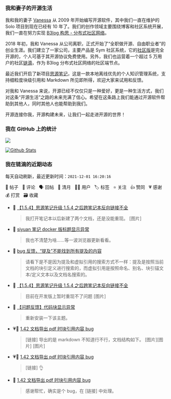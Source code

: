 ### 我和妻子的开源生活

我和我的妻子 [Vanessa](https://github.com/Vanessa219) 从 2009 年开始编写开源软件，其中我们一直在维护的 Solo 项目到现在已经有 10 年了。我们的创作领域主要围绕博客和社区系统开展，我们一直在努力实现 [B3log 构思 - 分布式社区网络](https://ld246.com/article/1546941897596)。

2018 年初，我和 Vanessa 从公司离职，正式开始了“全职做开源、自由职业者”的创业生涯。我们建立了一家公司，主要产品是 Sym 社区系统，它的[社区版](https://github.com/88250/symphony)是完全开源的，个人可基于其开源协议免费使用。另外，我们也运营着一个超过 5 万用户的社区[链滴](https://ld246.com)，作为 B3log 分布式社区网络的社区端节点。

最近我们开启了新项目[思源笔记](https://github.com/siyuan-note/siyuan)，这是一款本地离线优先的个人知识管理系统，支持细粒度块级引用和 Markdown 所见即所得，欢迎大家来试用和反馈。

对我和 Vanessa 来说，开源已经不仅仅只是一种爱好，更是一种生活方式，我们对这条“开源生活”之路的未来充满了信心。希望在这条路上我们能通过开源软件帮助到其他人，同时其他人也能帮助到我们。

开源连接你我，开源构建未来，让我们一起走进开源的世界！

### 我在 GitHub 上的统计

<a title="Hits" target="_blank" href="https://github.com/88250/88250"><img src="https://hits.b3log.org/88250/88250.svg"></a>

[![Github Stats](https://github-readme-stats.vercel.app/api?username=88250&theme=tokyonight&show_icons=true)](https://github.com/88250)

<!--events start -->

### 我在链滴的近期动态

每天自动刷新，最近更新时间：`2021-12-01 16:20:16`

📝 帖子 &nbsp; 💬 评论 &nbsp; 🗣 回帖 &nbsp; 🌙 清月 &nbsp; 👨‍💻 用户 &nbsp; 🏷️ 标签 &nbsp; ⭐️ 关注 &nbsp; 👍 赞同 &nbsp; 💗 感谢 &nbsp; 💰 打赏 &nbsp; 🗃 收藏

* 💬 [【1.5.4】思源笔记升级 1.5.4 之后跨笔记本反向链接不全](https://ld246.com/article/1638285025285/comment/1638346738610#comments)

  > 我打开笔记本以后新建了两个文档，还是没能重现。 [图片]
* 💬 [siyuan 笔记 docker 版标题显示异常](https://ld246.com/article/1637675662515/comment/1638346406094#comments)

  > 我也不清楚为啥……等一波浏览器更新看看。
* 💬 [bug 反馈，“提及”不能找到所有提及的内容](https://ld246.com/article/1637738227970/comment/1638346364028#comments)

  > 请看下是不是因为提及和虚拟引用的搜索方式不一样：提及是按照当前文档的块引定义进行搜索的，而虚拟引用是按照命名、别名、块引锚文本/定义文本以及文档名搜索的。
* 💬 [【1.5.4】思源笔记升级 1.5.4 之后跨笔记本反向链接不全](https://ld246.com/article/1638285025285/comment/1638330488811#comments)

  > 目前在开发版上暂时重现不了问题 [图片]
* 💬 [【问题反馈】代码块显示异常](https://ld246.com/article/1638329211032/comment/1638329341558#comments)

  > 重新安装一下该主题。
* 💗💬 [1.42 文档导出 pdf 时块引用内容 bug](https://ld246.com/article/1634141876326/comment/1638265372520#comments)

  > [链接] 导出的是 markdown 不知道行不行，文档结构如下。 [图片][图片] [图片]
* 💗💬 [1.42 文档导出 pdf 时块引用内容 bug](https://ld246.com/article/1634141876326/comment/1638325678293#comments)

  > [链接] 👌
* 💬 [1.42 文档导出 pdf 时块引用内容 bug](https://ld246.com/article/1634141876326/comment/1638326362852#comments)

  > 感谢帮忙，确实是个 bug，在 [链接] 中处理。


<!--events end -->

